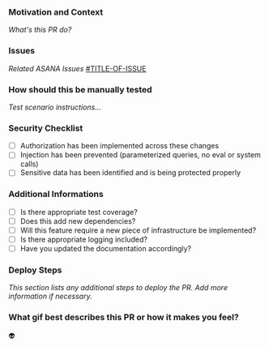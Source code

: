 ### Motivation and Context

_What's this PR do?_

### Issues

_Related ASANA Issues_
[#TITLE-OF-ISSUE](https://app.asana.com/0/XXXXXXXXXXXX/XXXXXXXXXXXX/f)

### How should this be manually tested

_Test scenario instructions..._

### Security Checklist

- [ ] Authorization has been implemented across these changes
- [ ] Injection has been prevented (parameterized queries, no eval or system calls)
- [ ] Sensitive data has been identified and is being protected properly

### Additional Informations

- [ ] Is there appropriate test coverage?
- [ ] Does this add new dependencies?
- [ ] Will this feature require a new piece of infrastructure be implemented?
- [ ] Is there appropriate logging included?
- [ ] Have you updated the documentation accordingly?

### Deploy Steps

_This section lists any additional steps to deploy the PR._
_Add more information if necessary._

### What gif best describes this PR or how it makes you feel?

:alien:

<!-- ![](image.gif) -->
